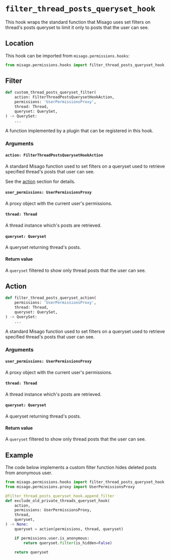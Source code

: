 # `filter_thread_posts_queryset_hook`

This hook wraps the standard function that Misago uses set filters on thread's posts queryset to limit it only to posts that the user can see.


## Location

This hook can be imported from `misago.permissions.hooks`:

```python
from misago.permissions.hooks import filter_thread_posts_queryset_hook
```


## Filter

```python
def custom_thread_posts_queryset_filter(
    action: FilterThreadPostsQuerysetHookAction,
    permissions: 'UserPermissionsProxy',
    thread: Thread,
    queryset: QuerySet,
) -> QuerySet:
    ...
```

A function implemented by a plugin that can be registered in this hook.


### Arguments

#### `action: FilterThreadPostsQuerysetHookAction`

A standard Misago function used to set filters on a queryset used to retrieve specified thread's posts that user can see.

See the [action](#action) section for details.


#### `user_permissions: UserPermissionsProxy`

A proxy object with the current user's permissions.


#### `thread: Thread`

A thread instance which's posts are retrieved.


#### `queryset: Queryset`

A queryset returning thread's posts.


#### Return value

A `queryset` filtered to show only thread posts that the user can see.


## Action

```python
def filter_thread_posts_queryset_action(
    permissions: 'UserPermissionsProxy',
    thread: Thread,
    queryset: QuerySet,
) -> QuerySet:
    ...
```

A standard Misago function used to set filters on a queryset used to retrieve specified thread's posts that user can see.


### Arguments

#### `user_permissions: UserPermissionsProxy`

A proxy object with the current user's permissions.


#### `thread: Thread`

A thread instance which's posts are retrieved.


#### `queryset: Queryset`

A queryset returning thread's posts.


#### Return value

A `queryset` filtered to show only thread posts that the user can see.


## Example

The code below implements a custom filter function hides deleted posts from anonymous user.

```python
from misago.permissions.hooks import filter_thread_posts_queryset_hook
from misago.permissions.proxy import UserPermissionsProxy

@filter_thread_posts_queryset_hook.append_filter
def exclude_old_private_threads_queryset_hook(
    action,
    permissions: UserPermissionsProxy,
    thread,
    queryset,
) -> None:
    queryset = action(permissions, thread, queryset)

    if permissions.user.is_anonymous:
        return queryset.filter(is_hidden=False)

    return queryset
```